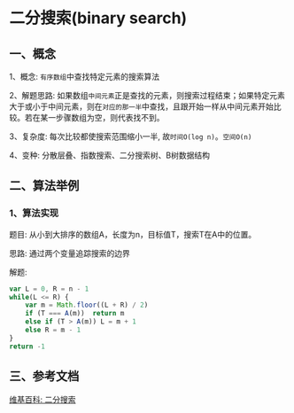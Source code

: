 <!-- 2019/01/23 -->

# 二分搜索(binary search)

## 一、概念

1、概念: `有序数组`中查找特定元素的搜索算法

2、解题思路: 如果数组`中间元素`正是查找的元素，则搜索过程结束；如果特定元素大于或小于中间元素，则在`对应的那一半`中查找，且跟开始一样从中间元素开始比较。若在某一步骤数组为空，则代表找不到。

3、复杂度: 每次比较都使搜索范围缩小一半, 故`时间O(log n)`。`空间O(n)`

4、变种: 分散层叠、指数搜索、二分搜索树、B树数据结构

## 二、算法举例

### 1、算法实现

题目: 从小到大排序的数组A，长度为n，目标值T，搜索T在A中的位置。

思路: 通过两个变量追踪搜索的边界

解题:  

```js
var L = 0, R = n - 1
while(L <= R) {
    var m = Math.floor((L + R) / 2)
    if (T === A(m))  return m
    else if (T > A(m)) L = m + 1
    else R = m - 1
}
return -1
```

## 三、参考文档

[维基百科: 二分搜索](https://zh.wikipedia.org/wiki/%E4%BA%8C%E5%88%86%E6%90%9C%E7%B4%A2%E7%AE%97%E6%B3%95)

